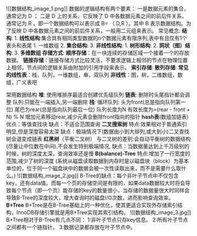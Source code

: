 ![[数据结构_image_1.png]]
数据的逻辑结构有两个要素：
	一是数据元素的集合，通常记为 D ；
	二是 D 上的关系，它反映了 D 中各数据元素之间的前后件关系，通常记为 R 。即一个数据结构可以表示成 B= （ D,R ）。其中 B 表示数据结构。为了反映 D 中各数据元素之间的前后件关系，一般用二元组来表示。
常见概念:
	**结构**:
		1. **线性结构**:集合具有相同类型数据的n个数据元素有限序列,表中有且仅有1个表头和表尾
			1. 一维数组
		2. **集合结构**:
		3. **非线性结构**:
			1. **树形结构**:
			2. **网状（图）结构**:
			3. **多维数组**
	**存储方式**:
		**顺序存储**：在一块连续的存储区域一个接着一个的存放数据。
		**链接存储**：链接存储方式比较灵活，不要求逻辑上相邻的节点在物理位置上相邻，节点间的逻辑关系由附加的引用字段来表示。
		**索引存储**:
		**散列存储**:
	**常见的线性表**：栈，队列，一维数组，串，双队列
	**非线性**：图，树，二维数组，数组，广义表吧

常用数据结构
	**堆**:
		使用堆排序最适合创建优先级队列
	**链表**:
		删除时头尾指针都会调整
		队列:只能在一端插入,另一端删除
	**栈**:
		循环队列:
		头为front(总是指向队列第一位)
		尾巴为rear(总是指向队列最后一位)
		队列长度为N
		有效长度为=(rear - front + N) % N
		增加元素移动rear,减少元素会删除front指向的指针
	**hash表**(数组加链表)
		优点：等值查找块
		缺点：不适合范围查询
	**二叉搜索树**
		特点:效果相对于普通索引明显,但是深度容易太深
		缺点：极端情况下(数据由小到大排列,或大到小)二叉查找树会退变成链表
	**红黑树**（平衡二叉树）
		与二叉树的差别:会自动平衡树的数据结构(尽量让中位数在中间),不会发生特别极端情况,
		缺点：当数据量达到上千万级别的时候，树的深度太深，查询效率还是慢
	**B(balance)-Tree**
		特点:增加了一行宽度的范围,减少了树的深度
		(系统从磁盘读取数据到内存时是以磁盘块（block）为基本单位的，位于同一个磁盘块中的数据会被一次性读取出来，而不是需要什么取什么。)
		![[数据结构_image_2.jpg]]
		B-Tree的缺点：每个非叶子节点中不仅包含key，还有data值。而每一个页的存储空间是有限的，如果data数据较大时将会导致每个节点（即一个页）能存储的key的数量很小，当存储的数据量很大时同样会导致B-Tree的深度较大，增大查询时的磁盘I/O次数，进而影响查询效率。
	**B+Tree**
		B+Tree是在B-Tree基础上的一种优化，使其更适合实现外存储索引结构，InnoDB存储引擎就是用B+Tree实现其索引结构。
		![[数据结构_image_3.jpg]]
		B+Tree相对于B-Tree有几点不同：
		1:非叶子节点只存key信息。
		2:所有叶子节点之间都有一个链指针。
		3:数据记录都存放在叶子节点中。